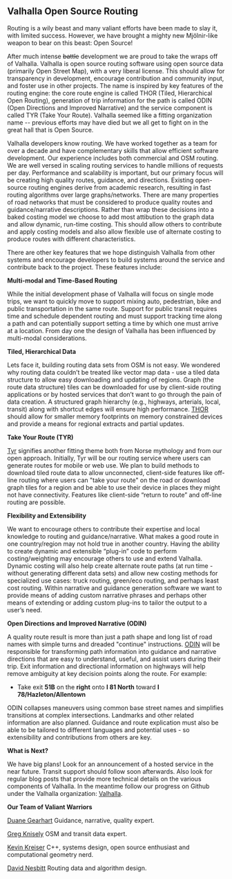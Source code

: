 ## Valhalla Open Source Routing

Routing is a wily beast and many valiant efforts have been made to slay it, with limited success. However, we have brought a mighty new Mjölnir-like weapon to bear on this beast: Open Source!

After much intense ~~battle~~ development we are proud to take the wraps off of Valhalla. Valhalla is open source routing software using open source data (primarily Open Street Map), with a very liberal license. This should allow for transparency in development, encourage contribution and community input, and foster use in other projects. The name is inspired by key features of the routing engine: the core route engine is called THOR (Tiled, Hierarchical Open Routing), generation of trip information for the path is called ODIN (Open Directions and Improved Narrative) and the service component is called TYR (Take Your Route). Valhalla seemed like a fitting organization name -- previous efforts may have died but we all get to fight on in the great hall that is Open Source. 

Valhalla developers know routing. We have worked together as a team for over a decade and have complementary skills that allow efficient software development. Our experience includes both commercial and OSM routing. We are well versed in scaling routing services to handle millions of requests per day. Performance and scalability is important, but our primary focus will be creating high quality routes, guidance, and directions. Existing open-source routing engines derive from academic research, resulting in fast routing algorithms over large graphs/networks. There are many properties of road networks that must be considered to produce quality routes and guidance/narrative descriptions. Rather than wrap these decisions into a baked costing model we choose to add most attibution to the graph data and allow dynamic, run-time costing. This should allow others to contribute and apply costing models and also allow flexible use of alternate costing to produce routes with different characteristics.

There are other key features that we hope distinguish Valhalla from other systems and encourage developers to build systems around the service and contribute back to the project. These features include:

**Multi-modal and Time-Based Routing**

While the initial development phase of Valhalla will focus on single mode trips, we want to quickly move to support mixing auto, pedestrian, bike and public transportation in the same route. Support for public transit requires time and schedule dependent routing and must support tracking time along a path and can potentially support setting a time by which one must arrive at a location. From day one the design of Valhalla has been influenced by multi-modal considerations.

**Tiled, Hierarchical Data**

Lets face it, building routing data sets from OSM is not easy. We wondered why routing data couldn’t be treated like vector map data - use a tiled data structure to allow easy downloading and updating of regions. Graph (the route data structure) tiles can be downloaded for use by client-side routing applications or by hosted services that don’t want to go through the pain of data creation. A structured graph hierarchy (e.g., highways, arterials, local, transit) along with shortcut edges will ensure high performance. [THOR](https://github.com/valhalla/thor) should allow for smaller memory footprints on memory constrained devices and provide a means for regional extracts and partial updates.

**Take Your Route (TYR)**

[Tyr](https://github.com/valhalla/tyr) signifies another fitting theme both from Norse mythology and from our open approach. Initially, Tyr will be our routing service where users can generate routes for mobile or web use. We plan to build methods to download tiled route data to allow unconnected, client-side features like off-line routing where users can "take your route" on the road or download graph tiles for a region and be able to use their device in places they might not have connectivity. Features like client-side “return to route” and off-line routing are possible. 

**Flexibility and Extensibility**

We want to encourage others to contribute their expertise and local knowledge to routing and guidance/narrative. What makes a good route in one country/region may not hold true in another country. Having the ability to create dynamic and extensible “plug-in” code to perform costing/weighting may encourage others to use and extend Valhalla. Dynamic costing will also help create alternate route paths (at run time - without generating different data sets) and allow new costing methods for specialized use cases: truck routing, green/eco routing, and perhaps least cost routing. Within narrative and guidance generation software we want to provide means of adding custom narrative phrases and perhaps other means of extending or adding custom plug-ins to tailor the output to a user’s need.

**Open Directions and Improved Narrative (ODIN)**

A quality route result is more than just a path shape and long list of road names with simple turns and dreaded "continue" instructions. [ODIN](https://github.com/valhalla/odin) will be responsible for transforming path information into guidance and narrative directions that are easy to understand, useful, and assist users during their trip. Exit information and directional information on highways will help remove ambiguity at key decision points along the route. For example: 
- Take exit **51B** on the **right** onto **I 81 North** toward **I 78/Hazleton/Allentown**

ODIN collapses maneuvers using common base street names and simplifies transitions at complex intersections. Landmarks and other related information are also planned. Guidance and route explication must also be able to be tailored to different languages and potential uses - so extensibility and contributions from others are key.

**What is Next?**

We have big plans! Look for an announcement of a hosted service in the near future. Transit support should follow soon afterwards. Also look for regular blog posts that provide more technical details on the various components of Valhalla. In the meantime follow our progress on Github under the Valhalla organization: [Valhalla](https://github.com/valhalla). 

**Our Team of Valiant Warriors**

[Duane Gearhart](http://twitter.com/DuaneGearhart)   Guidance, narrative, quality expert.

[Greg Knisely](http://twitter.com/heyknisely)   OSM and transit data expert.

[Kevin Kreiser](http://twitter.com/kevinkreiser)   C++, systems design, open source enthusiast and computational geometry nerd.

[David Nesbitt](http://twitter.com/dnesbitt61)   Routing data and algorithm design.
